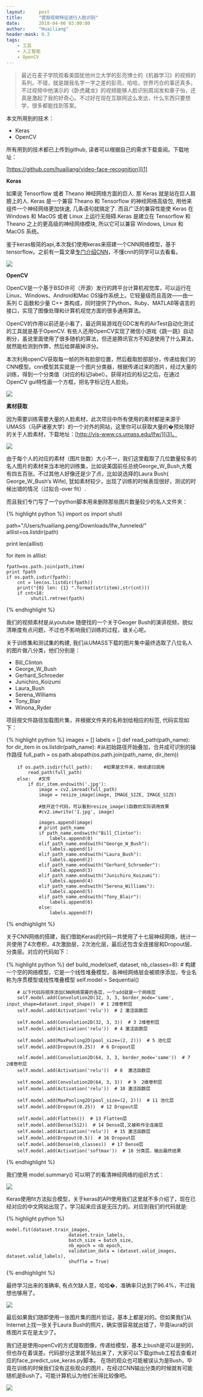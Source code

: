 ```yaml
---
layout:     post
title:      "提取视频特征进行人脸识别"
date:       2018-04-06 03:00:00
author:     "Huailiang"
header-mask: 0.3
tags:
    - 工具
    - 人工智能
    - OpenCV
---
```



> 最近在麦子学院观看美国犹他州立大学的彭亮博士的《机器学习》的视频的系列。不错，就是跟我名字一字之差的彭亮，哈哈，世界巧合的事还真多。不过视频中他演示的《卧虎藏龙》的视频能够人脸识别周润发和章子怡，还真是激起了我的好奇心。不过好在现在互联网这么发达，什么东西只要想学，很多都能找到答案。

本文所用到的技术：

- Keras
- OpenCV

所有用到的技术都已上传到github, 读者可以根据自己的需求下载查阅。下载地址：

[https://github.com/huailiang/video-face-recognition][i1]

<b> Keras</b>

如果说 Tensorflow 或者 Theano 神经网络方面的巨人. 那 Keras 就是站在巨人肩膀上的人. Keras 是一个兼容 Theano 和 Tensorflow 的神经网络高级包, 用他来组件一个神经网络更加快速, 几条语句就搞定了. 而且广泛的兼容性能使 Keras 在 Windows 和 MacOS 或者 Linux 上运行无阻碍.Keras 是建立在 Tensorflow 和 Theano 之上的更高级的神经网络模块, 所以它可以兼容 Windows, Linux 和 MacOS 系统。 

鉴于keras极简的api,本次我们使用keras来搭建一个CNN网络模型，基于tensorflow。之前有一篇文章[专门介绍CNN][i2]，不懂cnn的同学可以去看看。


![](/img/post-tf/keras.jpg)


<b> OpenCV</b>

OpenCV是一个基于BSD许可（开源）发行的跨平台计算机视觉库，可以运行在Linux、Windows、Android和Mac OS操作系统上。它轻量级而且高效——由一系列 C 函数和少量 C++ 类构成，同时提供了Python、Ruby、MATLAB等语言的接口，实现了图像处理和计算机视觉方面的很多通用算法。

OpenCV的作用以前还是小看了，最近网易游戏在GDC发布的AirTest自动化测试的工具就是基于OpenCV. 有些人还用OpenCV实现了微信小游戏《跳一跳》自动刷分，虽说里面使用了很多随机的算法，但还是腾讯官方不知道使用了什么算法，居然能检测到作弊，然后给屏蔽掉评分。

本次利用openCV获取每一帧的所有脸部位置，然后截取脸部部分，传递给我们的CNN模型。cnn模型其实就是一个图片分类器，根据传递过来的图片，经过大量的训练，得到一个分类值（对应的标记label）。获得对应的标记之后，在通过OpenCV gui特性画一个方框，把名字标记在人脸处。

![](/img/post-tf/opencv.jpg)


<b>素材获取</b>

因为需要训练需要大量的人脸素材，此次项目中所有使用的素材都是来源于UMASS（马萨诸塞大学）的一个对外的网站，这里你可以获取大量的�预处理好的关于人脸素材，下载地址：[http://vis-www.cs.umass.edu/lfw/][i3]。

![](/img/post-tf/face.jpg)

由于每个人的对应的素材（图片张数）大小不一，我们这里截取了几位数量较多的名人图片的素材来当本地的训练集，比如说美国前任总统George_W_Bush,大概有四五百张。不过其他人好像还是少了点，比如说选择的Laura Bush( George_W_Bush‘s Wife), 犹如素材较少，出现了训练的时候表现很好，测试的时候出错的情况（过拟合-over fit）.

而且我们专门写了一个python脚本用来删除那些图片数量较少的名人文件夹：

{% highlight python %}
import os
import shutil

path="/Users/huailiang.peng/Downloads/lfw_funneled/"
alllist=os.listdir(path)

print len(alllist)

for item in alllist:
	
	fpath=os.path.join(path,item)
	print fpath
	if os.path.isdir(fpath):
		cnt = len(os.listdir(fpath))
		print("{0} len: {1} ".format(str(item),str(cnt)))
		if cnt<18:
			 shutil.rmtree(fpath)

{% endhighlight %}

我们的视频素材是从youtube 随便找的一个关于Geoger Bush的演讲视频，貌似清晰度有点问题，不过也不影响我们训练的过程，谁关心呢。


关于训练集和测试集的构建, 我们从UMASS下载的图片集中最终选取了八位名人的图片做八分类，他们分别是：

- Bill_Clinton
- George_W_Bush
- Gerhard_Schroeder
- Junichiro_Koizumi
- Laura_Bush
- Serena_Williams
- Tony_Blair
- Winona_Ryder


项目按文件路径加载图片集，并根据文件夹的名称划给相应的标签, 代码实现如下：

{% highlight python %}
images = []
labels = []
def read_path(path_name):    
    for dir_item in os.listdir(path_name):
        #从初始路径开始叠加，合并成可识别的操作路径
        full_path = os.path.abspath(os.path.join(path_name, dir_item))
        
        if os.path.isdir(full_path):    #如果是文件夹，继续递归调用
            read_path(full_path)
        else:   #文件
            if dir_item.endswith('.jpg'):
                image = cv2.imread(full_path)                
                image = resize_image(image, IMAGE_SIZE, IMAGE_SIZE)
                
                #放开这个代码，可以看到resize_image()函数的实际调用效果
                #cv2.imwrite('1.jpg', image)
                
                images.append(image)   
                # print path_name    
                if path_name.endswith("Bill_Clinton"):  
                    labels.append(0)
                elif path_name.endswith("George_W_Bush"):
                    labels.append(1)
                elif path_name.endswith("Laura_Bush"):
                    labels.append(2)
                elif path_name.endswith("Gerhard_Schroeder"):
                    labels.append(3)
                elif path_name.endswith("Junichiro_Koizumi"):
                    labels.append(4)
                elif path_name.endswith("Serena_Williams"):
                    labels.append(5)
                elif path_name.endswith("Tony_Blair"):
                    labels.append(6)
                else:
                    labels.append(7)                            
                    
{% endhighlight %}


关于CNN网络的搭建，我们借助Keras的代码一共使用了十七层神经网络，统计一共使用了4次卷积，4次激励层，2次池化层，最后还包含全连接层和Dropout层、分类层。对应的代码如下：

{% highlight python %}
def build_model(self, dataset, nb_classes=8):
        # 构建一个空的网络模型，它是一个线性堆叠模型，各神经网络层会被顺序添加，专业名称为序贯模型或线性堆叠模型
        self.model = Sequential()

        # 以下代码将顺序添加CNN网络需要的各层，一个add就是一个网络层
        self.model.add(Convolution2D(32, 3, 3, border_mode='same', input_shape=dataset.input_shape))  # 1 2维卷积层
        self.model.add(Activation('relu'))  # 2 激活函数层

        self.model.add(Convolution2D(32, 3, 3))  # 3 2维卷积层
        self.model.add(Activation('relu'))  # 4 激活函数层

        self.model.add(MaxPooling2D(pool_size=(2, 2)))  # 5 池化层
        self.model.add(Dropout(0.25))  # 6 Dropout层

        self.model.add(Convolution2D(64, 3, 3, border_mode='same'))  # 7  2维卷积层
        self.model.add(Activation('relu'))  # 8  激活函数层

        self.model.add(Convolution2D(64, 3, 3))  # 9  2维卷积层
        self.model.add(Activation('relu'))  # 10 激活函数层

        self.model.add(MaxPooling2D(pool_size=(2, 2)))  # 11 池化层
        self.model.add(Dropout(0.25))  # 12 Dropout层

        self.model.add(Flatten())  # 13 Flatten层
        self.model.add(Dense(512))  # 14 Dense层,又被称作全连接层
        self.model.add(Activation('relu'))  # 15 激活函数层
        self.model.add(Dropout(0.5))  # 16 Dropout层
        self.model.add(Dense(nb_classes))  # 17 Dense层
        self.model.add(Activation('softmax'))  # 18 分类层，输出最终结果

{% endhighlight %}


我们使用 model.summary() 可以明了的看清神经网络的组织方式：

![](/img/post-tf/tf40.jpg)


Keras使用fit方法拟合模型，关于keras的API使用我们这里就不多介绍了，现在已经对应的中文网站出现了，学习起来应该是无压力的。对应到我们的代码就是:

{% highlight python %}

    model.fit(dataset.train_images,
                           dataset.train_labels,
                           batch_size = batch_size,
                           nb_epoch = nb_epoch,
                           validation_data = (dataset.valid_images, dataset.valid_labels),
                           shuffle = True)
{% endhighlight %}


最终学习出来的准确率, 有点欠缺人意，哈哈�，准确率只达到了96.4%，不过我想也够用了。

![](/img/post-tf/tf43.jpg)


最后如果我们随即使用一张图片集的图片验证，基本上都是对的。但如果我们从Internet上找一张关于Laura Bush的照片，确实很容易就出错了，毕竟laura的训练图片实在是太少了。

我们还是使用openCv的方式提取图像，传递给模型，基本上bush是可以是别的，但也存在着误差。代码部分这里就不贴出来了，大家可以下载github工程去查看对应的face_predict_use_keras.py脚本。 在场的观众也可能被误认为是Bush，毕竟在训练的时候我们没有这些观众的图片，在经过CNN输出分类的时候就有可能随机是Bush了。可能计算机认为他们长得比较像吧。

![](/img/post-tf/tf41.jpg)


[i1]:https://github.com/huailiang/video-face-recognition
[i2]:https://huailiang.github.io/2018/03/12/cnn/
[i3]:http://vis-www.cs.umass.edu/lfw/


